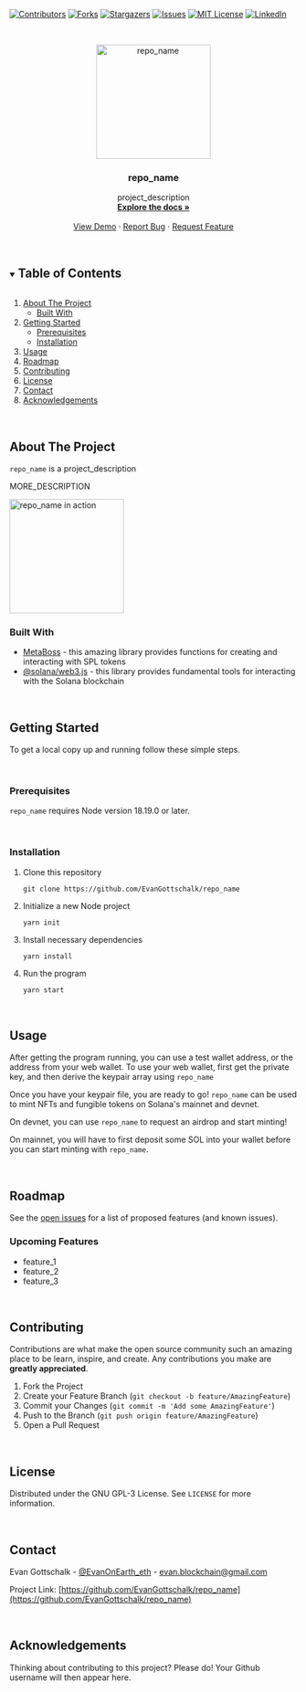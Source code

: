 <!--
*** Do a search and replace for the following:
*** EvanGottschalk, repo_name, EvanOnEarth_eth, evan.blockchain@gmail.com, project_description
-->

<!-- PROJECT SHIELDS -->
<!--
*** I'm using markdown "reference style" links for readability.
*** Reference links are enclosed in brackets [ ] instead of parentheses ( ).
*** See the bottom of this document for the declaration of the reference variables
*** for contributors-url, forks-url, etc. This is an optional, concise syntax you may use.
*** https://www.markdownguide.org/basic-syntax/#reference-style-links
-->
[![Contributors][contributors-shield]][contributors-url]
[![Forks][forks-shield]][forks-url]
[![Stargazers][stars-shield]][stars-url]
[![Issues][issues-shield]][issues-url]
[![MIT License][license-shield]][license-url]
[![LinkedIn][linkedin-shield]][linkedin-url]



<!-- PROJECT LOGO -->
<br />
<p align="center">
  <!--   <a href="https://github.com/EvanGottschalk/repo_name">
    <img src="README_images/logo.png" alt="Logo" width="250" height="130">
  </a> -->
  <a href="https://github.com/EvanGottschalk/repo_name">
    <img src="README_images/banner.png" alt="repo_name" height="200">
  </a>

  <h3 align="center">repo_name</h3>

  <p align="center">
    project_description
    <br />
    <a href="https://github.com/EvanGottschalk/repo_name"><strong>Explore the docs »</strong></a>
    <br />
    <br />
    <a href="https://github.com/EvanGottschalk/repo_name">View Demo</a>
    ·
    <a href="https://github.com/EvanGottschalk/repo_name/issues">Report Bug</a>
    ·
    <a href="https://github.com/EvanGottschalk/repo_name/issues">Request Feature</a>
  </p>
</p>




<br>





<!-- TABLE OF CONTENTS -->
<details open="open">
  <summary><h2 style="display: inline-block">Table of Contents</h2></summary>
  <ol>
    <li>
      <a href="#about-the-project">About The Project</a>
      <ul>
        <li><a href="#built-with">Built With</a></li>
      </ul>
    </li>
    <li>
      <a href="#getting-started">Getting Started</a>
      <ul>
        <li><a href="#prerequisites">Prerequisites</a></li>
        <li><a href="#installation">Installation</a></li>
      </ul>
    </li>
    <li><a href="#usage">Usage</a></li>
    <li><a href="#roadmap">Roadmap</a></li>
    <li><a href="#contributing">Contributing</a></li>
    <li><a href="#license">License</a></li>
    <li><a href="#contact">Contact</a></li>
    <li><a href="#acknowledgements">Acknowledgements</a></li>
  </ol>
</details>





<br>






<!-- ABOUT THE PROJECT -->
## About The Project

`repo_name` is a project_description

MORE_DESCRIPTION


<a href="https://github.com/EvanGottschalk/repo_name">
  <img src="README_images/screenshot.png" alt="repo_name in action" height="200">
</a>


<br>






### Built With

* [MetaBoss](https://metaboss.rs/) - this amazing library provides functions for creating and interacting with SPL tokens
* [@solana/web3.js](https://solana-labs.github.io/solana-web3.js/) - this library provides fundamental tools for interacting with the Solana blockchain






<br>







<!-- GETTING STARTED -->
## Getting Started

To get a local copy up and running follow these simple steps.




<br>





### Prerequisites

`repo_name` requires Node version 18.19.0 or later.




<br>





### Installation

1. Clone this repository
   ```
   git clone https://github.com/EvanGottschalk/repo_name
   ```
2. Initialize a new Node project
   ```
   yarn init
   ```
3. Install necessary dependencies
   ```
   yarn install
   ```
4. Run the program
   ```
   yarn start
   ```




<br>





<!-- USAGE EXAMPLES -->
## Usage

After getting the program running, you can use a test wallet address, or the address from your web wallet. To use your web wallet, first get the private key, and then derive the keypair array using `repo_name`

Once you have your keypair file, you are ready to go! `repo_name` can be used to mint NFTs and fungible tokens on Solana's mainnet and devnet.

On devnet, you can use `repo_name` to request an airdrop and start minting!

On mainnet, you will have to first deposit some SOL into your wallet before you can start minting with `repo_name`.




<br>





<!-- ROADMAP -->
## Roadmap

See the [open issues](https://github.com/EvanGottschalk/repo_name/issues) for a list of proposed features (and known issues).

### Upcoming Features

* feature_1
* feature_2
* feature_3



<br>





<!-- CONTRIBUTING -->
## Contributing

Contributions are what make the open source community such an amazing place to be learn, inspire, and create. Any contributions you make are **greatly appreciated**.

1. Fork the Project
2. Create your Feature Branch (`git checkout -b feature/AmazingFeature`)
3. Commit your Changes (`git commit -m 'Add some AmazingFeature'`)
4. Push to the Branch (`git push origin feature/AmazingFeature`)
5. Open a Pull Request





<br>






<!-- LICENSE -->
## License

Distributed under the GNU GPL-3 License. See `LICENSE` for more information.





<br>






<!-- CONTACT -->
## Contact

Evan Gottschalk - [@EvanOnEarth_eth](https://twitter.com/EvanOnEarth_eth) - evan.blockchain@gmail.com

Project Link: [https://github.com/EvanGottschalk/repo_name](https://github.com/EvanGottschalk/repo_name)





<br>






<!-- ACKNOWLEDGEMENTS -->
## Acknowledgements

Thinking about contributing to this project? Please do! Your Github username will then appear here.





<!-- MARKDOWN LINKS & IMAGES -->
<!-- https://www.markdownguide.org/basic-syntax/#reference-style-links -->
[contributors-shield]: https://img.shields.io/github/contributors/EvanGottschalk/repo_name.svg?style=for-the-badge
[contributors-url]: https://github.com/EvanGottschalk/repo_name/graphs/contributors
[forks-shield]: https://img.shields.io/github/forks/EvanGottschalk/repo_name.svg?style=for-the-badge
[forks-url]: https://github.com/EvanGottschalk/repo_name/network/members
[stars-shield]: https://img.shields.io/github/stars/EvanGottschalk/repo_name.svg?style=for-the-badge
[stars-url]: https://github.com/EvanGottschalk/repo_name/stargazers
[issues-shield]: https://img.shields.io/github/issues/EvanGottschalk/repo_name.svg?style=for-the-badge
[issues-url]: https://github.com/EvanGottschalk/repo_name/issues
[license-shield]: https://img.shields.io/github/license/EvanGottschalk/repo_name.svg?style=for-the-badge
[license-url]: https://github.com/EvanGottschalk/repo_name/blob/master/LICENSE.txt
[linkedin-shield]: https://img.shields.io/badge/-LinkedIn-black.svg?style=for-the-badge&logo=linkedin&colorB=555
[linkedin-url]: https://linkedin.com/in/EvanGottschalk
